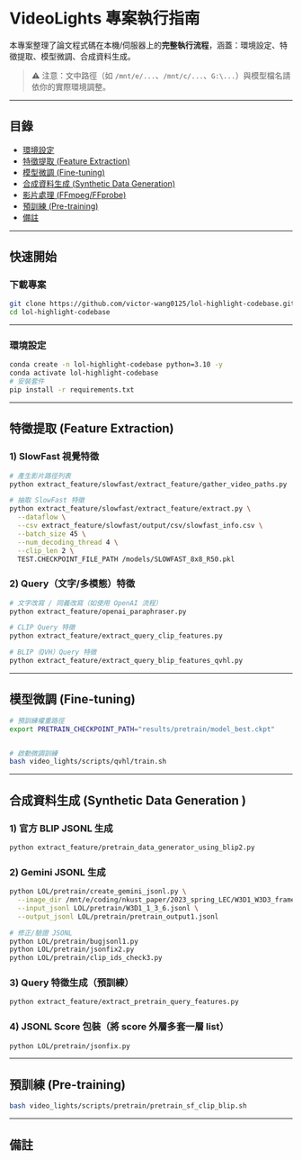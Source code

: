 # VideoLights 專案執行指南

本專案整理了論文程式碼在本機/伺服器上的**完整執行流程**，涵蓋：環境設定、特徵提取、模型微調、合成資料生成。

> ⚠️ 注意：文中路徑（如 `/mnt/e/...`、`/mnt/c/...`、`G:\...`）與模型檔名請依你的實際環境調整。

---

## 目錄
- [環境設定](#環境設定)
- [特徵提取 (Feature Extraction)](#特徵提取-feature-extraction)
- [模型微調 (Fine-tuning)](#模型微調-fine-tuning)
- [合成資料生成 (Synthetic Data Generation)](#合成資料生成-synthetic-data-generation)
- [影片處理 (FFmpeg/FFprobe)](#影片處理-ffmpegffprobe)
- [預訓練 (Pre-training)](#預訓練-pre-training)
- [備註](#備註)

---

## 快速開始
### 下載專案
```bash
git clone https://github.com/victor-wang0125/lol-highlight-codebase.git
cd lol-highlight-codebase
```
---


### 環境設定
```bash
conda create -n lol-highlight-codebase python=3.10 -y
conda activate lol-highlight-codebase
# 安裝套件
pip install -r requirements.txt
```

---

## 特徵提取 (Feature Extraction)

### 1) SlowFast 視覺特徵
```bash
# 產生影片路徑列表
python extract_feature/slowfast/extract_feature/gather_video_paths.py

# 抽取 SlowFast 特徵
python extract_feature/slowfast/extract_feature/extract.py \
  --dataflow \
  --csv extract_feature/slowfast/output/csv/slowfast_info.csv \
  --batch_size 45 \
  --num_decoding_thread 4 \
  --clip_len 2 \
  TEST.CHECKPOINT_FILE_PATH /models/SLOWFAST_8x8_R50.pkl
```

### 2) Query（文字/多模態）特徵
```bash
# 文字改寫 / 同義改寫（如使用 OpenAI 流程）
python extract_feature/openai_paraphraser.py

# CLIP Query 特徵
python extract_feature/extract_query_clip_features.py

# BLIP（QVH）Query 特徵
python extract_feature/extract_query_blip_features_qvhl.py
```

---

## 模型微調 (Fine-tuning)

```bash
# 預訓練權重路徑
export PRETRAIN_CHECKPOINT_PATH="results/pretrain/model_best.ckpt"


# 啟動微調訓練
bash video_lights/scripts/qvhl/train.sh
```

---

## 合成資料生成 (Synthetic Data Generation )

### 1) 官方 BLIP JSONL 生成
```bash
python extract_feature/pretrain_data_generator_using_blip2.py
```

### 2) Gemini JSONL 生成
```bash
python LOL/pretrain/create_gemini_jsonl.py \
  --image_dir /mnt/e/coding/nkust_paper/2023_spring_LEC/W3D1_W3D3_frames \
  --input_jsonl LOL/pretrain/W3D1_1_3_6.jsonl \
  --output_jsonl LOL/pretrain/pretrain_output1.jsonl

# 修正/驗證 JSONL
python LOL/pretrain/bugjsonl1.py
python LOL/pretrain/jsonfix2.py
python LOL/pretrain/clip_ids_check3.py
```

### 3) Query 特徵生成（預訓練）
```bash
python extract_feature/extract_pretrain_query_features.py
```

### 4) JSONL Score 包裝（將 score 外層多套一層 list）
```bash
python LOL/pretrain/jsonfix.py
```

---


## 預訓練 (Pre-training)
```bash
bash video_lights/scripts/pretrain/pretrain_sf_clip_blip.sh
```

---

## 備註
